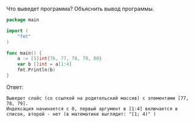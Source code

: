Что выведет программа? Объяснить вывод программы.

```go
package main

import (
    "fmt"
)

func main() {
    a := [5]int{76, 77, 78, 79, 80}
    var b []int = a[1:4]
    fmt.Println(b)
}
```

Ответ:
```
Выведет слайс (со ссылкой на родительский массив) с элементами [77, 78, 79].
Индексация начинается с 0, первый аргумент в [1:4] включается в список, второй - нет (в математике выглядит: "[1; 4)" )

```
